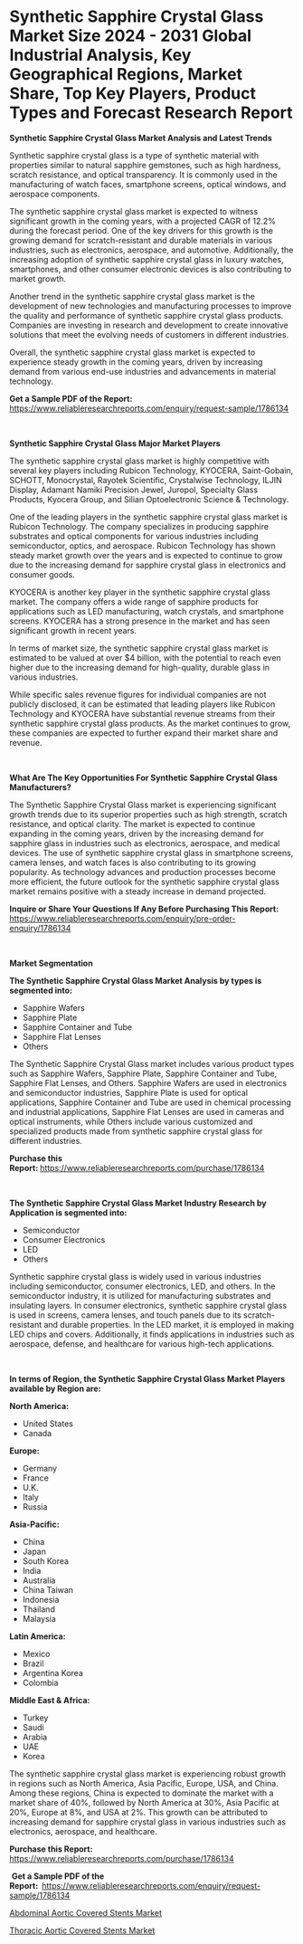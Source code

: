 <p><h1>Synthetic Sapphire Crystal Glass Market Size 2024 - 2031 Global Industrial Analysis, Key Geographical Regions, Market Share, Top Key Players, Product Types and Forecast Research Report</h1></p><p><strong>Synthetic Sapphire Crystal Glass Market Analysis and Latest Trends</strong></p>
<p><p>Synthetic sapphire crystal glass is a type of synthetic material with properties similar to natural sapphire gemstones, such as high hardness, scratch resistance, and optical transparency. It is commonly used in the manufacturing of watch faces, smartphone screens, optical windows, and aerospace components.</p><p>The synthetic sapphire crystal glass market is expected to witness significant growth in the coming years, with a projected CAGR of 12.2% during the forecast period. One of the key drivers for this growth is the growing demand for scratch-resistant and durable materials in various industries, such as electronics, aerospace, and automotive. Additionally, the increasing adoption of synthetic sapphire crystal glass in luxury watches, smartphones, and other consumer electronic devices is also contributing to market growth.</p><p>Another trend in the synthetic sapphire crystal glass market is the development of new technologies and manufacturing processes to improve the quality and performance of synthetic sapphire crystal glass products. Companies are investing in research and development to create innovative solutions that meet the evolving needs of customers in different industries.</p><p>Overall, the synthetic sapphire crystal glass market is expected to experience steady growth in the coming years, driven by increasing demand from various end-use industries and advancements in material technology.</p></p>
<p><strong>Get a Sample PDF of the Report:&nbsp;</strong> <a href="https://www.reliableresearchreports.com/enquiry/request-sample/1786134">https://www.reliableresearchreports.com/enquiry/request-sample/1786134</a></p>
<p>&nbsp;</p>
<p><strong>Synthetic Sapphire Crystal Glass Major Market Players</strong></p>
<p><p>The synthetic sapphire crystal glass market is highly competitive with several key players including Rubicon Technology, KYOCERA, Saint-Gobain, SCHOTT, Monocrystal, Rayotek Scientific, Crystalwise Technology, ILJIN Display, Adamant Namiki Precision Jewel, Juropol, Specialty Glass Products, Kyocera Group, and Silian Optoelectronic Science & Technology.</p><p>One of the leading players in the synthetic sapphire crystal glass market is Rubicon Technology. The company specializes in producing sapphire substrates and optical components for various industries including semiconductor, optics, and aerospace. Rubicon Technology has shown steady market growth over the years and is expected to continue to grow due to the increasing demand for sapphire crystal glass in electronics and consumer goods.</p><p>KYOCERA is another key player in the synthetic sapphire crystal glass market. The company offers a wide range of sapphire products for applications such as LED manufacturing, watch crystals, and smartphone screens. KYOCERA has a strong presence in the market and has seen significant growth in recent years.</p><p>In terms of market size, the synthetic sapphire crystal glass market is estimated to be valued at over $4 billion, with the potential to reach even higher due to the increasing demand for high-quality, durable glass in various industries.</p><p>While specific sales revenue figures for individual companies are not publicly disclosed, it can be estimated that leading players like Rubicon Technology and KYOCERA have substantial revenue streams from their synthetic sapphire crystal glass products. As the market continues to grow, these companies are expected to further expand their market share and revenue.</p></p>
<p>&nbsp;</p>
<p><strong>What Are The Key Opportunities For Synthetic Sapphire Crystal Glass Manufacturers?</strong></p>
<p><p>The Synthetic Sapphire Crystal Glass market is experiencing significant growth trends due to its superior properties such as high strength, scratch resistance, and optical clarity. The market is expected to continue expanding in the coming years, driven by the increasing demand for sapphire glass in industries such as electronics, aerospace, and medical devices. The use of synthetic sapphire crystal glass in smartphone screens, camera lenses, and watch faces is also contributing to its growing popularity. As technology advances and production processes become more efficient, the future outlook for the synthetic sapphire crystal glass market remains positive with a steady increase in demand projected.</p></p>
<p><strong>Inquire or Share Your Questions If Any Before Purchasing This Report:</strong> <a href="https://www.reliableresearchreports.com/enquiry/pre-order-enquiry/1786134">https://www.reliableresearchreports.com/enquiry/pre-order-enquiry/1786134</a></p>
<p>&nbsp;</p>
<p><strong>Market Segmentation</strong></p>
<p><strong>The Synthetic Sapphire Crystal Glass Market Analysis by types is segmented into:</strong></p>
<p><ul><li>Sapphire Wafers</li><li>Sapphire Plate</li><li>Sapphire Container and Tube</li><li>Sapphire Flat Lenses</li><li>Others</li></ul></p>
<p><p>The Synthetic Sapphire Crystal Glass market includes various product types such as Sapphire Wafers, Sapphire Plate, Sapphire Container and Tube, Sapphire Flat Lenses, and Others. Sapphire Wafers are used in electronics and semiconductor industries, Sapphire Plate is used for optical applications, Sapphire Container and Tube are used in chemical processing and industrial applications, Sapphire Flat Lenses are used in cameras and optical instruments, while Others include various customized and specialized products made from synthetic sapphire crystal glass for different industries.</p></p>
<p><strong>Purchase this Report:&nbsp;</strong><a href="https://www.reliableresearchreports.com/purchase/1786134">https://www.reliableresearchreports.com/purchase/1786134</a></p>
<p>&nbsp;</p>
<p><strong>The Synthetic Sapphire Crystal Glass Market Industry Research by Application is segmented into:</strong></p>
<p><ul><li>Semiconductor</li><li>Consumer Electronics</li><li>LED</li><li>Others</li></ul></p>
<p><p>Synthetic sapphire crystal glass is widely used in various industries including semiconductor, consumer electronics, LED, and others. In the semiconductor industry, it is utilized for manufacturing substrates and insulating layers. In consumer electronics, synthetic sapphire crystal glass is used in screens, camera lenses, and touch panels due to its scratch-resistant and durable properties. In the LED market, it is employed in making LED chips and covers. Additionally, it finds applications in industries such as aerospace, defense, and healthcare for various high-tech applications.</p></p>
<p>&nbsp;</p>
<p><strong>In terms of Region, the Synthetic Sapphire Crystal Glass Market Players available by Region are:</strong></p>
<p>
    <p> <strong> North America: </strong>
        <ul>
            <li>United States</li>
            <li>Canada</li>
        </ul>
        </p> 
    <p> <strong> Europe: </strong>
        <ul>
            <li>Germany</li>
            <li>France</li>
            <li>U.K.</li>
            <li>Italy</li>
            <li>Russia</li>
        </ul>
        </p> 
    <p> <strong> Asia-Pacific: </strong>
        <ul>
            <li>China</li>
            <li>Japan</li>
            <li>South Korea</li>
            <li>India</li>
            <li>Australia</li>
            <li>China Taiwan</li>
            <li>Indonesia</li>
            <li>Thailand</li>
            <li>Malaysia</li>
        </ul>
        </p> 
    <p> <strong> Latin America: </strong>
        <ul>
            <li>Mexico</li>
            <li>Brazil</li>
            <li>Argentina Korea</li>
            <li>Colombia</li>
        </ul>
        </p> 
    <p> <strong> Middle East & Africa: </strong>
        <ul>
            <li>Turkey</li>
            <li>Saudi</li>
            <li>Arabia</li>
            <li>UAE</li>
            <li>Korea</li>
        </ul>
    </p>
    </p>
<p><p>The synthetic sapphire crystal glass market is experiencing robust growth in regions such as North America, Asia Pacific, Europe, USA, and China. Among these regions, China is expected to dominate the market with a market share of 40%, followed by North America at 30%, Asia Pacific at 20%, Europe at 8%, and USA at 2%. This growth can be attributed to increasing demand for sapphire crystal glass in various industries such as electronics, aerospace, and healthcare.</p></p>
<p><strong>Purchase this Report: </strong><a href="https://www.reliableresearchreports.com/purchase/1786134">https://www.reliableresearchreports.com/purchase/1786134</a></p>
<p>&nbsp;<strong>Get a Sample PDF of the Report:&nbsp;&nbsp;</strong><a href="https://www.reliableresearchreports.com/enquiry/request-sample/1786134">https://www.reliableresearchreports.com/enquiry/request-sample/1786134</a></p>
<p><strong></strong></p>
<p><p><a href="https://issuu.com/reportprime-2/docs/abdominal-aortic-covered-stents-market-size-2030.p">Abdominal Aortic Covered Stents Market</a></p><p><a href="https://issuu.com/reportprime-2/docs/thoracic-aortic-covered-stents-market-size-2030.pp">Thoracic Aortic Covered Stents Market</a></p></p>